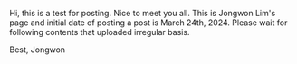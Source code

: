 Hi, this is a test for posting.
Nice to meet you all.
This is Jongwon Lim's page and initial date of posting a post is March 24th, 2024.
Please wait for following contents that uploaded irregular basis.

Best,
  Jongwon
